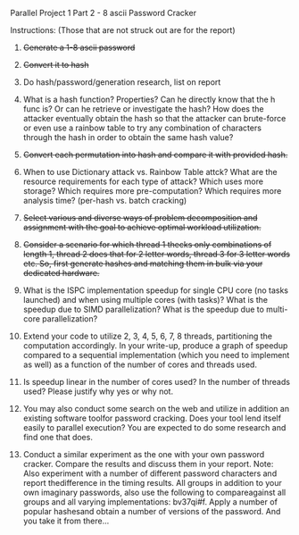Parallel Project 1 Part 2 - 8 ascii Password Cracker

Instructions: (Those that are not struck out are for the report)

1. ~~Generate a 1-8 ascii password~~

2. ~~Convert it to hash~~

3. Do hash/password/generation research, list on report

4. What is a hash function? Properties? Can he directly know that the h func is? Or can he retrieve or investigate the hash? How does the attacker eventually obtain the hash so that the attacker can brute-force or even use a rainbow table to try any combination of characters through the hash in order to obtain the same hash value?

5. ~~Convert each permutation into hash and compare it with provided hash.~~

6. When to use Dictionary attack vs. Rainbow Table attck? What are the resource requirements for each
   type of attack? Which uses more storage? Which requires more pre-computation? Which requires more analysis time? (per-hash vs. batch cracking)

7. ~~Select various and diverse ways of problem decomposition and assignment with the goal to achieve optimal workload utilization.~~

8. ~~Consider a scenario for which thread 1 thecks only combinations of length 1, thread 2 does that for 2 letter words, thread 3 for 3 letter words etc. So, first generate hashes and matching them in bulk via your dedicated hardware.~~

9. What is the ISPC implementation speedup for single CPU core (no tasks launched) and when using multiple cores (with tasks)? What is the speedup due to SIMD parallelization? What is the speedup due to multi-core parallelization? 

10. Extend your code to utilize 2, 3, 4, 5, 6, 7, 8 threads, partitioning the computation accordingly. In your write-up, produce a graph of speedup compared to a sequential implementation (which you need to implement as well) as a function of the number of cores and threads used. 

11. Is speedup linear in the number of cores used? In the number of threads used? Please justify why yes or why not.

12. You may also conduct some search on the web and utilize in addition an existing software toolfor password cracking. Does your tool lend itself easily to parallel execution? You are expected to do some research and find one that does. 

13. Conduct a similar experiment as the one with your own password cracker. Compare the results and discuss them in your report. Note: Also experiment with a number of different password characters and report thedifference in the timing results. All groups in addition to your own imaginary passwords, also use the following to compareagainst all groups and all varying implementations: bv37qi#f. Apply a number of popular hashesand obtain a number of versions of the password. And you take it from there...			


    ​		
    ​	